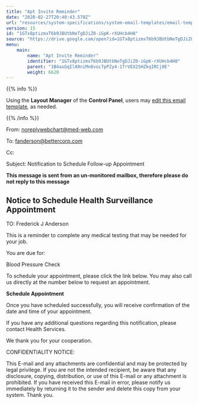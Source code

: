 ```yaml
---
title: "Apt Invite Reminder"
date: "2020-02-27T20:40:43.578Z"
url: "resources/system-specifications/system-email-templates/email-templates-from-scheduler/apt-invite-reminder.html"
version: 15
id: "1GTx8ptizmxT6b9JBUtbNeTgDJiZ0-iGpK-rXUHcb4H8"
source: "https://drive.google.com/open?id=1GTx8ptizmxT6b9JBUtbNeTgDJiZ0-iGpK-rXUHcb4H8"
menu:
    main:
        name: "Apt Invite Reminder"
        identifier: "1GTx8ptizmxT6b9JBUtbNeTgDJiZ0-iGpK-rXUHcb4H8"
        parent: "1B4axGqIlA9niMn8voc7pPZy4-1TrVEX2SHZkqIRCj0E"
        weight: 6620
---
```









{{% info %}}

Using the **Layout Manager** of the **Control Panel**, users may [edit this email template](https://system/?f=admin&subfunc=layout_manager&opp=edit&old_module=Email&old_name=Apt+Invite+Reminder), as needed.

{{% /info %}}


From: noreplywebchart@med-web.com

To: fanderson@bettercorp.com

Cc:

Subject: Notification to Schedule Follow-up Appointment





****This message is sent from an un-monitored mailbox, therefore please do not reply to this message****

## Notice to Schedule Health Surveillance Appointment



TO: Frederick J Anderson



This is a reminder to complete any medical testing that may be needed for your job.



You are due for:



Blood Pressure Check





To schedule your appointment, please click the link below. You may also call us directly at the number below to request an appointment.



**Schedule Appointment**



Once you have scheduled successfully, you will receive confirmation of the date and time of your appointment.



If you have any additional questions regarding this notification, please contact Health Services.



We thank you for your cooperation.





CONFIDENTIALITY NOTICE:

This E-mail and any attachments are confidential and may be protected by legal privilege. If you are not the intended recipient, be aware that any disclosure, copying, distribution, or use of this E-mail or any attachment is prohibited. If you have received this E-mail in error, please notify us immediately by returning it to the sender and delete this copy from your system. Thank you.


